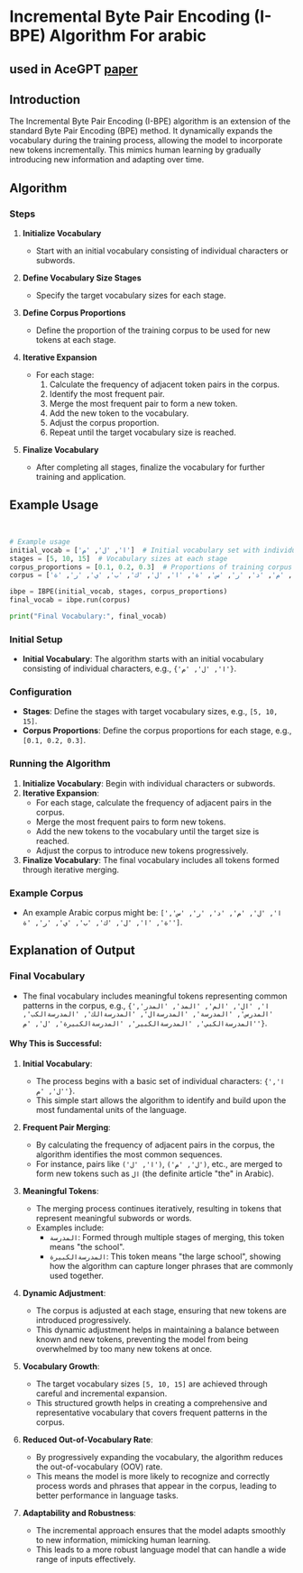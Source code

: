 # Incremental Byte Pair Encoding (I-BPE) Algorithm For arabic 
## used in AceGPT [paper](https://huggingface.co/FreedomIntelligence/AceGPT-v1.5-13B-Chat/blob/main/Second_Language_(Arabic)_Acquisition_of_LLMs_via_Progressive_Vocabulary_Expansion.pdf) 
## Introduction

The Incremental Byte Pair Encoding (I-BPE) algorithm is an extension of the standard Byte Pair Encoding (BPE) method. It dynamically expands the vocabulary during the training process, allowing the model to incorporate new tokens incrementally. This mimics human learning by gradually introducing new information and adapting over time.

## Algorithm

### Steps

1. **Initialize Vocabulary**
   - Start with an initial vocabulary consisting of individual characters or subwords.

2. **Define Vocabulary Size Stages**
   - Specify the target vocabulary sizes for each stage.

3. **Define Corpus Proportions**
   - Define the proportion of the training corpus to be used for new tokens at each stage.

4. **Iterative Expansion**
   - For each stage:
     1. Calculate the frequency of adjacent token pairs in the corpus.
     2. Identify the most frequent pair.
     3. Merge the most frequent pair to form a new token.
     4. Add the new token to the vocabulary.
     5. Adjust the corpus proportion.
     6. Repeat until the target vocabulary size is reached.

5. **Finalize Vocabulary**
   - After completing all stages, finalize the vocabulary for further training and application.

## Example Usage
```python


# Example usage 
initial_vocab = ['ا', 'ل', 'م']  # Initial vocabulary set with individual characters
stages = [5, 10, 15]  # Vocabulary sizes at each stage
corpus_proportions = [0.1, 0.2, 0.3]  # Proportions of training corpus at each stage
corpus = ['ا', 'ل', 'م', 'د', 'ر', 'س', 'ة', 'ا', 'ل', 'ك', 'ب', 'ي', 'ر', 'ة']  # Example corpus

ibpe = IBPE(initial_vocab, stages, corpus_proportions)
final_vocab = ibpe.run(corpus)

print("Final Vocabulary:", final_vocab)
```
### Initial Setup
- **Initial Vocabulary**: The algorithm starts with an initial vocabulary consisting of individual characters, e.g., `{'ا', 'ل', 'م'}`.

### Configuration
- **Stages**: Define the stages with target vocabulary sizes, e.g., `[5, 10, 15]`.
- **Corpus Proportions**: Define the corpus proportions for each stage, e.g., `[0.1, 0.2, 0.3]`.

### Running the Algorithm
1. **Initialize Vocabulary**: Begin with individual characters or subwords.
2. **Iterative Expansion**:
   - For each stage, calculate the frequency of adjacent pairs in the corpus.
   - Merge the most frequent pairs to form new tokens.
   - Add the new tokens to the vocabulary until the target size is reached.
   - Adjust the corpus to introduce new tokens progressively.
3. **Finalize Vocabulary**: The final vocabulary includes all tokens formed through iterative merging.

### Example Corpus
- An example Arabic corpus might be: `['ا', 'ل', 'م', 'د', 'ر', 'س', 'ة', 'ا', 'ل', 'ك', 'ب', 'ي', 'ر', 'ة']`.

## Explanation of Output

### Final Vocabulary
- The final vocabulary includes meaningful tokens representing common patterns in the corpus, e.g., `{'ا', 'ال', 'الم', 'المد', 'المدر', 'المدرس', 'المدرسة', 'المدرسةال', 'المدرسةالك', 'المدرسةالكب', 'المدرسةالكبي', 'المدرسةالكبير', 'المدرسةالكبيرة', 'ل', 'م'}`.

#### Why This is Successful:

1. **Initial Vocabulary**:
   - The process begins with a basic set of individual characters: `{'ا', 'ل', 'م'}`.
   - This simple start allows the algorithm to identify and build upon the most fundamental units of the language.

2. **Frequent Pair Merging**:
   - By calculating the frequency of adjacent pairs in the corpus, the algorithm identifies the most common sequences.
   - For instance, pairs like `('ا', 'ل')`, `('ل', 'م')`, etc., are merged to form new tokens such as `ال` (the definite article "the" in Arabic).

3. **Meaningful Tokens**:
   - The merging process continues iteratively, resulting in tokens that represent meaningful subwords or words.
   - Examples include:
     - `المدرسة`: Formed through multiple stages of merging, this token means "the school".
     - `المدرسةالكبيرة`: This token means "the large school", showing how the algorithm can capture longer phrases that are commonly used together.

4. **Dynamic Adjustment**:
   - The corpus is adjusted at each stage, ensuring that new tokens are introduced progressively.
   - This dynamic adjustment helps in maintaining a balance between known and new tokens, preventing the model from being overwhelmed by too many new tokens at once.

5. **Vocabulary Growth**:
   - The target vocabulary sizes `[5, 10, 15]` are achieved through careful and incremental expansion.
   - This structured growth helps in creating a comprehensive and representative vocabulary that covers frequent patterns in the corpus.

6. **Reduced Out-of-Vocabulary Rate**:
   - By progressively expanding the vocabulary, the algorithm reduces the out-of-vocabulary (OOV) rate.
   - This means the model is more likely to recognize and correctly process words and phrases that appear in the corpus, leading to better performance in language tasks.

7. **Adaptability and Robustness**:
   - The incremental approach ensures that the model adapts smoothly to new information, mimicking human learning.
   - This leads to a more robust language model that can handle a wide range of inputs effectively.
